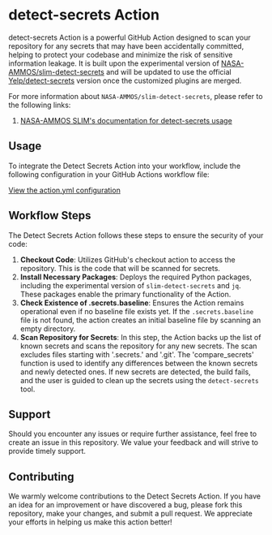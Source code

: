 # detect-secrets Action

detect-secrets Action is a powerful GitHub Action designed to scan your repository for any secrets that may have been accidentally committed, helping to protect your codebase and minimize the risk of sensitive information leakage. It is built upon the experimental version of [NASA-AMMOS/slim-detect-secrets](https://github.com/NASA-AMMOS/slim-detect-secrets/tree/exp) and will be updated to use the official [Yelp/detect-secrets](https://github.com/Yelp/detect-secrets) version once the customized plugins are merged.

For more information about `NASA-AMMOS/slim-detect-secrets`, please refer to the following links:
1. [NASA-AMMOS SLIM's documentation for detect-secrets usage](https://github.com/NASA-AMMOS/slim/blob/d20ee6134a0dc0e0dab11d2d2570e358ef7e4550/continuous-testing/starter-kits/README.md#detect-secrets)

## Usage

To integrate the Detect Secrets Action into your workflow, include the following configuration in your GitHub Actions workflow file:

[View the action.yml configuration](https://github.com/perryzjc/detect-secrets-action/blob/main/action.yaml)

## Workflow Steps

The Detect Secrets Action follows these steps to ensure the security of your code:

1. **Checkout Code**: Utilizes GitHub's checkout action to access the repository. This is the code that will be scanned for secrets.
2. **Install Necessary Packages**: Deploys the required Python packages, including the experimental version of `slim-detect-secrets` and `jq`. These packages enable the primary functionality of the Action.
3. **Check Existence of .secrets.baseline**: Ensures the Action remains operational even if no baseline file exists yet. If the `.secrets.baseline` file is not found, the action creates an initial baseline file by scanning an empty directory.
4. **Scan Repository for Secrets**: In this step, the Action backs up the list of known secrets and scans the repository for any new secrets. The scan excludes files starting with '.secrets.' and '.git'. The 'compare_secrets' function is used to identify any differences between the known secrets and newly detected ones. If new secrets are detected, the build fails, and the user is guided to clean up the secrets using the `detect-secrets` tool.

## Support

Should you encounter any issues or require further assistance, feel free to create an issue in this repository. We value your feedback and will strive to provide timely support.

## Contributing

We warmly welcome contributions to the Detect Secrets Action. If you have an idea for an improvement or have discovered a bug, please fork this repository, make your changes, and submit a pull request. We appreciate your efforts in helping us make this action better!
